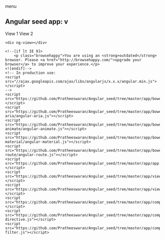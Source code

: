 <!DOCTYPE html>
<!--[if lt IE 7]>      <html lang="en" ng-app="myApp" class="no-js lt-ie9 lt-ie8 lt-ie7"> <![endif]-->
<!--[if IE 7]>         <html lang="en" ng-app="myApp" class="no-js lt-ie9 lt-ie8"> <![endif]-->
<!--[if IE 8]>         <html lang="en" ng-app="myApp" class="no-js lt-ie9"> <![endif]-->
<!--[if gt IE 8]><!-->
<html lang="en" ng-app="myApp" class="no-js">
<!--<![endif]-->
<head>
    <meta charset="utf-8">
    <meta http-equiv="X-UA-Compatible" content="IE=edge">
    <title>My AngularJS App</title>
    <meta name="description" content="">
    <meta name="viewport" content="width=device-width, initial-scale=1">
    <link rel="stylesheet" href="https://github.com/Pratheeswaran/Angular_seed/tree/master/app/bower_components/html5-boilerplate/dist/css/normalize.css">
    <link rel="stylesheet" href="https://github.com/Pratheeswaran/Angular_seed/tree/master/app/bower_components/html5-boilerplate/dist/css/main.css">
    <link rel="stylesheet" href="https://github.com/Pratheeswaran/Angular_seed/tree/master/app/app.css">
    <link rel="stylesheet" href="https://github.com/Pratheeswaran/Angular_seed/tree/master/app/bower_components/angular-material/angular-material.css">
    <link href="https://fonts.googleapis.com/icon?family=Material+Icons" rel="stylesheet" />
    <script src="https://github.com/Pratheeswaran/Angular_seed/tree/master/app/bower_components/html5-boilerplate/dist/js/vendor/modernizr-2.8.3.min.js"></script>
</head>
<body ng-controller="AppCtrl">
    <md-toolbar class="md-hue-2">
        <div class="md-toolbar-tools">
            <md-button aria-label="Menu" class="md-icon-button">
                <md-icon class="material-icons md-dark  md-18">
                    menu
                </md-icon>
            </md-button>
            <h2>
                <span>Angular seed app: v<span app-version></span></span>
            </h2>
            <span flex></span>
            <md-nav-bar md-selected-nav-item="currentNavItem" nav-bar-aria-label="navigation links">
                <md-nav-item class="md-primary"  md-nav-href="#!/view1" name="view1">View 1</md-nav-item>
                <md-nav-item class="md-primary" md-nav-href="#!/view2" name="view2">View 2</md-nav-item>
            </md-nav-bar>
        </div>
    </md-toolbar>


    <div ng-view></div>

    <!--[if lt IE 9]>
        <p class="browsehappy">You are using an <strong>outdated</strong> browser. Please <a href="http://browsehappy.com/">upgrade your browser</a> to improve your experience.</p>
    <![endif]-->
    <!-- In production use:
    <script src="//ajax.googleapis.com/ajax/libs/angularjs/x.x.x/angular.min.js"></script>
    -->
    <script src="https://github.com/Pratheeswaran/Angular_seed/tree/master/app/bower_components/angular/angular.js"></script>
    <script src="https://github.com/Pratheeswaran/Angular_seed/tree/master/app/bower_components/angular-aria/angular-aria.js"></script>
    <script src="https://github.com/Pratheeswaran/Angular_seed/tree/master/app/bower_components/angular-animate/angular-animate.js"></script>
    <script src="https://github.com/Pratheeswaran/Angular_seed/tree/master/app/bower_components/angular-material/angular-material.js"></script>
    <script src="https://github.com/Pratheeswaran/Angular_seed/tree/master/app/bower_components/angular-route/angular-route.js"></script>
    <script src="https://github.com/Pratheeswaran/Angular_seed/tree/master/app/app.js"></script>
    <script src="https://github.com/Pratheeswaran/Angular_seed/tree/master/app/view1/view1.js"></script>
    <script src="https://github.com/Pratheeswaran/Angular_seed/tree/master/app/view2/view2.js"></script>
    <script src="https://github.com/Pratheeswaran/Angular_seed/tree/master/app/components/version/version.js"></script>
    <script src="https://github.com/Pratheeswaran/Angular_seed/tree/master/app/components/version/version-directive.js"></script>
    <script src="https://github.com/Pratheeswaran/Angular_seed/tree/master/app/components/version/interpolate-filter.js"></script>
</body>
</html>


